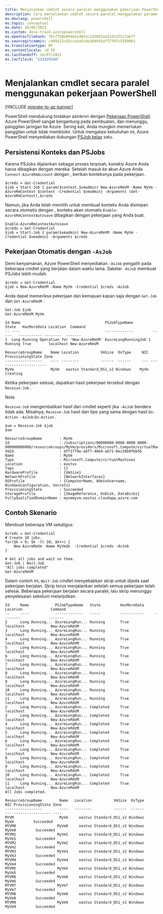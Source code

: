 ```yaml
---
title: Menjalankan cmdlet secara paralel menggunakan pekerjaan PowerShell
description: Cara menjalankan cmdlet secara paralel menggunakan parameter -AsJob.
ms.devlang: powershell
ms.topic: conceptual
ms.date: 10/05/2021
ms.custom: devx-track-azurepowershell
ms.openlocfilehash: 70cf7b8e0046a1402ec2d3b93a161d13f5c7a67f
ms.sourcegitcommit: c489152c02cceaa5c8e284933af57f07c5350961
ms.translationtype: MT
ms.contentlocale: id-ID
ms.lasthandoff: 10/07/2021
ms.locfileid: "132429340"
---
```

# <a name="running-cmdlets-in-parallel-using-powershell-jobs"></a>Menjalankan cmdlet secara paralel menggunakan pekerjaan PowerShell

[!INCLUDE [migrate-to-az-banner](../../includes/migrate-to-az-banner.md)]

PowerShell mendukung tindakan asinkron dengan [Pekerjaan PowerShell](/powershell/module/microsoft.powershell.core/about/about_jobs). Azure PowerShell sangat bergantung pada pembuatan, dan menunggu, panggilan jaringan ke Azure. Sering kali, Anda mungkin memerlukan panggilan untuk tidak memblokir. Untuk mengatasi kebutuhan ini, Azure PowerShell menyediakan dukungan [PSJob kelas](/powershell/module/microsoft.powershell.core/about/about_jobs) satu.

## <a name="context-persistence-and-psjobs"></a>Persistensi Konteks dan PSJobs

Karena PSJobs dijalankan sebagai proses terpisah, koneksi Azure Anda harus dibagikan dengan mereka. Setelah masuk ke akun Azure Anda `Connect-AzureRmAccount` dengan , berikan konteksnya pada pekerjaan.

```azurepowershell
$creds = Get-Credential
$job = Start-Job { param($context,$vmadmin) New-AzureRmVM -Name MyVm -AzureRmContext $context -Credential $vmadmin} -Arguments (Get-AzureRmContext),$creds
```

Namun, jika Anda telah memilih untuk membuat konteks Anda disimpan secara otomatis dengan , konteks akan otomatis `Enable-AzureRmContextAutosave` dibagikan dengan pekerjaan yang Anda buat.

```azurepowershell
Enable-AzureRmContextAutosave
$creds = Get-Credential
$job = Start-Job { param($vmadmin) New-AzureRmVM -Name MyVm -Credential $vmadmin} -Arguments $creds
```

## <a name="automatic-jobs-with--asjob"></a>Pekerjaan Otomatis dengan `-AsJob`

Demi kenyamanan, Azure PowerShell menyediakan `-AsJob` pengalih pada beberapa cmdlet yang berjalan dalam waktu lama.
Sakelar `-AsJob` membuat PSJobs lebih mudah.

```azurepowershell
$creds = Get-Credential
$job = New-AzureRmVM -Name MyVm -Credential $creds -AsJob
```

Anda dapat memeriksa pekerjaan dan kemajuan kapan saja dengan `Get-Job` dan `Get-AzureRmVM` .

```azurepowershell
Get-Job $job
Get-AzureRmVM MyVm
```

```Output
Id Name                                       PSJobTypeName         State   HasMoreData Location  Command
-- ----                                       -------------         -----   ----------- --------  -------
1  Long Running Operation for 'New-AzureRmVM' AzureLongRunningJob`1 Running True        localhost New-AzureRmVM

ResourceGroupName    Name Location          VmSize  OsType     NIC ProvisioningState Zone
-----------------    ---- --------          ------  ------     --- ----------------- ----
MyVm                 MyVm   eastus Standard_DS1_v2 Windows    MyVm          Creating
```

Ketika pekerjaan selesai, dapatkan hasil pekerjaan tersebut dengan `Receive-Job` .

> [!NOTE]
> `Receive-Job` mengembalikan hasil dari cmdlet seperti jika `-AsJob` bendera tidak ada. Misalnya, `Receive-Job` hasil dari tipe yang sama dengan hasil `Do-Action -AsJob` `Do-Action` .

```azurepowershell
$vm = Receive-Job $job
$vm
```

```Output
ResourceGroupName        : MyVm
Id                       : /subscriptions/00000000-0000-0000-0000-000000000000/resourceGroups/MyVm/providers/Microsoft.Compute/virtualMachines/MyVm
VmId                     : dff1f79e-a8f7-4664-ab72-0ec28b9fbb5b
Name                     : MyVm
Type                     : Microsoft.Compute/virtualMachines
Location                 : eastus
Tags                     : {}
HardwareProfile          : {VmSize}
NetworkProfile           : {NetworkInterfaces}
OSProfile                : {ComputerName, AdminUsername, WindowsConfiguration, Secrets}
ProvisioningState        : Succeeded
StorageProfile           : {ImageReference, OsDisk, DataDisks}
FullyQualifiedDomainName : myvmmyvm.eastus.cloudapp.azure.com
```

## <a name="example-scenarios"></a>Contoh Skenario

Membuat beberapa VM sekaligus:

```azurepowershell
$creds = Get-Credential
# Create 10 jobs.
for($k = 0; $k -lt 10; $k++) {
    New-AzureRmVm -Name MyVm$k  -Credential $creds -AsJob
}

# Get all jobs and wait on them.
Get-Job | Wait-Job
"All jobs completed"
Get-AzureRmVM
```

Dalam contoh ini, `Wait-Job` cmdlet menyebabkan skrip untuk dijeda saat pekerjaan berjalan. Skrip terus menjalankan setelah semua pekerjaan telah selesai. Beberapa pekerjaan berjalan secara paralel, lalu skrip menunggu penyelesaian sebelum melanjutkan.

```Output
Id     Name            PSJobTypeName   State         HasMoreData     Location             Command
--     ----            -------------   -----         -----------     --------             -------
2      Long Running... AzureLongRun... Running       True            localhost            New-AzureRmVM
3      Long Running... AzureLongRun... Running       True            localhost            New-AzureRmVM
4      Long Running... AzureLongRun... Running       True            localhost            New-AzureRmVM
5      Long Running... AzureLongRun... Running       True            localhost            New-AzureRmVM
6      Long Running... AzureLongRun... Running       True            localhost            New-AzureRmVM
7      Long Running... AzureLongRun... Running       True            localhost            New-AzureRmVM
8      Long Running... AzureLongRun... Running       True            localhost            New-AzureRmVM
9      Long Running... AzureLongRun... Running       True            localhost            New-AzureRmVM
10     Long Running... AzureLongRun... Running       True            localhost            New-AzureRmVM
11     Long Running... AzureLongRun... Running       True            localhost            New-AzureRmVM
2      Long Running... AzureLongRun... Completed     True            localhost            New-AzureRmVM
3      Long Running... AzureLongRun... Completed     True            localhost            New-AzureRmVM
4      Long Running... AzureLongRun... Completed     True            localhost            New-AzureRmVM
5      Long Running... AzureLongRun... Completed     True            localhost            New-AzureRmVM
6      Long Running... AzureLongRun... Completed     True            localhost            New-AzureRmVM
7      Long Running... AzureLongRun... Completed     True            localhost            New-AzureRmVM
8      Long Running... AzureLongRun... Completed     True            localhost            New-AzureRmVM
9      Long Running... AzureLongRun... Completed     True            localhost            New-AzureRmVM
10     Long Running... AzureLongRun... Completed     True            localhost            New-AzureRmVM
11     Long Running... AzureLongRun... Completed     True            localhost            New-AzureRmVM
All Jobs completed.

ResourceGroupName        Name   Location          VmSize  OsType           NIC ProvisioningState Zone
-----------------        ----   --------          ------  ------           --- ----------------- ----
MYVM                     MyVm     eastus Standard_DS1_v2 Windows          MyVm         Succeeded
MYVM0                   MyVm0     eastus Standard_DS1_v2 Windows         MyVm0         Succeeded
MYVM1                   MyVm1     eastus Standard_DS1_v2 Windows         MyVm1         Succeeded
MYVM2                   MyVm2     eastus Standard_DS1_v2 Windows         MyVm2         Succeeded
MYVM3                   MyVm3     eastus Standard_DS1_v2 Windows         MyVm3         Succeeded
MYVM4                   MyVm4     eastus Standard_DS1_v2 Windows         MyVm4         Succeeded
MYVM5                   MyVm5     eastus Standard_DS1_v2 Windows         MyVm5         Succeeded
MYVM6                   MyVm6     eastus Standard_DS1_v2 Windows         MyVm6         Succeeded
MYVM7                   MyVm7     eastus Standard_DS1_v2 Windows         MyVm7         Succeeded
MYVM8                   MyVm8     eastus Standard_DS1_v2 Windows         MyVm8         Succeeded
MYVM9                   MyVm9     eastus Standard_DS1_v2 Windows         MyVm9         Succeeded
```

